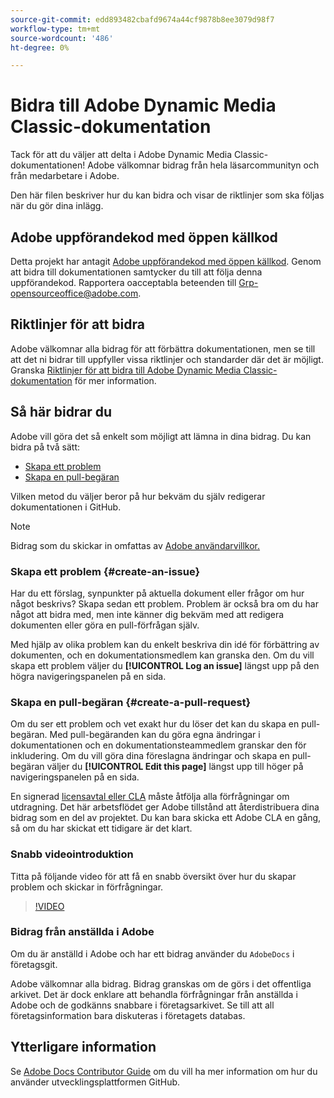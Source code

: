 ```yaml
---
source-git-commit: edd893482cbafd9674a44cf9878b8ee3079d98f7
workflow-type: tm+mt
source-wordcount: '486'
ht-degree: 0%

---
```

# Bidra till Adobe Dynamic Media Classic-dokumentation

Tack för att du väljer att delta i Adobe Dynamic Media Classic-dokumentationen! Adobe välkomnar bidrag från hela läsarcommunityn och från medarbetare i Adobe.

Den här filen beskriver hur du kan bidra och visar de riktlinjer som ska följas när du gör dina inlägg.

## Adobe uppförandekod med öppen källkod

Detta projekt har antagit [Adobe uppförandekod med öppen källkod](code-of-conduct.md). Genom att bidra till dokumentationen samtycker du till att följa denna uppförandekod. Rapportera oacceptabla beteenden till [Grp-opensourceoffice@adobe.com](mailto:Grp-opensourceoffice@adobe.com).

## Riktlinjer för att bidra

Adobe välkomnar alla bidrag för att förbättra dokumentationen, men se till att det ni bidrar till uppfyller vissa riktlinjer och standarder där det är möjligt. Granska [Riktlinjer för att bidra till Adobe Dynamic Media Classic-dokumentation](guidelines.md) för mer information.

## Så här bidrar du

Adobe vill göra det så enkelt som möjligt att lämna in dina bidrag. Du kan bidra på två sätt:

* [Skapa ett problem](#create-an-issue)
* [Skapa en pull-begäran](#create-a-pull-request)

Vilken metod du väljer beror på hur bekväm du själv redigerar dokumentationen i GitHub.

>[!NOTE]
>
>Bidrag som du skickar in omfattas av [Adobe användarvillkor.](https://www.adobe.com/legal/terms.html)

### Skapa ett problem {#create-an-issue}

Har du ett förslag, synpunkter på aktuella dokument eller frågor om hur något beskrivs? Skapa sedan ett problem. Problem är också bra om du har något att bidra med, men inte känner dig bekväm med att redigera dokumenten eller göra en pull-förfrågan själv.

Med hjälp av olika problem kan du enkelt beskriva din idé för förbättring av dokumenten, och en dokumentationsmedlem kan granska den. Om du vill skapa ett problem väljer du **[!UICONTROL Log an issue]** längst upp på den högra navigeringspanelen på en sida.

### Skapa en pull-begäran {#create-a-pull-request}

Om du ser ett problem och vet exakt hur du löser det kan du skapa en pull-begäran. Med pull-begäranden kan du göra egna ändringar i dokumentationen och en dokumentationsteammedlem granskar den för inkludering. Om du vill göra dina föreslagna ändringar och skapa en pull-begäran väljer du **[!UICONTROL Edit this page]** längst upp till höger på navigeringspanelen på en sida.

En signerad [licensavtal eller CLA](https://opensource.adobe.com/cla.html) måste åtfölja alla förfrågningar om utdragning. Det här arbetsflödet ger Adobe tillstånd att återdistribuera dina bidrag som en del av projektet. Du kan bara skicka ett Adobe CLA en gång, så om du har skickat ett tidigare är det klart.

### Snabb videointroduktion

Titta på följande video för att få en snabb översikt över hur du skapar problem och skickar in förfrågningar.

>[!VIDEO](https://video.tv.adobe.com/v/27069)

### Bidrag från anställda i Adobe

Om du är anställd i Adobe och har ett bidrag använder du `AdobeDocs` i företagsgit.

Adobe välkomnar alla bidrag. Bidrag granskas om de görs i det offentliga arkivet. Det är dock enklare att behandla förfrågningar från anställda i Adobe och de godkänns snabbare i företagsarkivet. Se till att all företagsinformation bara diskuteras i företagets databas.

## Ytterligare information

Se [Adobe Docs Contributor Guide](https://experienceleague.adobe.com/sv/docs/contributor/contributor-guide/introduction) om du vill ha mer information om hur du använder utvecklingsplattformen GitHub.
